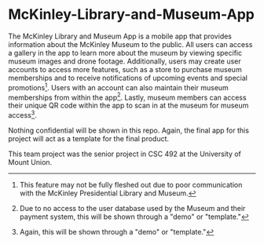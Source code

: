 # McKinley-Library-and-Museum-App

The McKinley Library and Museum App is a mobile app that provides information about the McKinley Museum to the public. All users can access a gallery in the app to learn more about the museum by viewing specific museum images and drone footage. Additionally, users may create user accounts to access more features, such as a store to purchase museum memberships and to receive notifications of upcoming events and special promotions[^1]. Users with an account can also maintain their museum memberships from within the app[^2]. Lastly, museum members can access their unique QR code within the app to scan in at the museum for museum access[^3].

Nothing confidential will be shown in this repo. Again, the final app for this project will act as a template for the final product.

This team project was the senior project in CSC 492 at the University of Mount Union.

[^1]: This feature may not be fully fleshed out due to poor communication with the McKinley Presidential Library and Museum.
[^2]: Due to no access to the user database used by the Museum and their payment system, this will be shown through a "demo" or "template."
[^3]: Again, this will be shown through a "demo" or "template."

